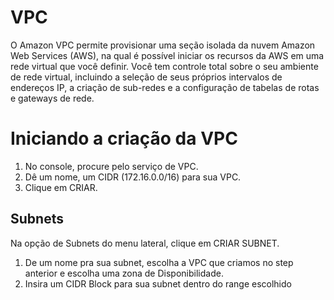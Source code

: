 # VPC

O Amazon VPC permite provisionar uma seção isolada da nuvem Amazon Web Services (AWS), na qual é possível iniciar os recursos da AWS em uma rede virtual que você definir. 
Você tem controle total sobre o seu ambiente de rede virtual, incluindo a seleção de seus próprios intervalos de endereços IP, a criação de sub-redes e a configuração de tabelas de rotas e gateways de rede.

# Iniciando a criação da VPC

1. No console, procure pelo serviço de VPC.
2. Dê um nome, um CIDR (172.16.0.0/16) para sua VPC.
3. Clique em CRIAR.

## Subnets

Na opção de Subnets do menu lateral, clique em CRIAR SUBNET.

1. De um nome pra sua subnet, escolha a VPC que criamos no step anterior e escolha uma zona de Disponibilidade. 
2. Insira um CIDR Block para sua subnet dentro do range escolhido 


